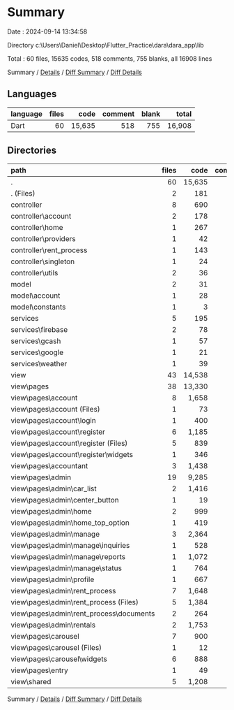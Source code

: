 # Summary

Date : 2024-09-14 13:34:58

Directory c:\\Users\\Daniel\\Desktop\\Flutter_Practice\\dara\\dara_app\\lib

Total : 60 files,  15635 codes, 518 comments, 755 blanks, all 16908 lines

Summary / [Details](details.md) / [Diff Summary](diff.md) / [Diff Details](diff-details.md)

## Languages
| language | files | code | comment | blank | total |
| :--- | ---: | ---: | ---: | ---: | ---: |
| Dart | 60 | 15,635 | 518 | 755 | 16,908 |

## Directories
| path | files | code | comment | blank | total |
| :--- | ---: | ---: | ---: | ---: | ---: |
| . | 60 | 15,635 | 518 | 755 | 16,908 |
| . (Files) | 2 | 181 | 30 | 27 | 238 |
| controller | 8 | 690 | 54 | 71 | 815 |
| controller\\account | 2 | 178 | 27 | 14 | 219 |
| controller\\home | 1 | 267 | 11 | 20 | 298 |
| controller\\providers | 1 | 42 | 3 | 6 | 51 |
| controller\\rent_process | 1 | 143 | 3 | 13 | 159 |
| controller\\singleton | 1 | 24 | 8 | 13 | 45 |
| controller\\utils | 2 | 36 | 2 | 5 | 43 |
| model | 2 | 31 | 0 | 2 | 33 |
| model\\account | 1 | 28 | 0 | 2 | 30 |
| model\\constants | 1 | 3 | 0 | 0 | 3 |
| services | 5 | 195 | 20 | 28 | 243 |
| services\\firebase | 2 | 78 | 6 | 10 | 94 |
| services\\gcash | 1 | 57 | 6 | 5 | 68 |
| services\\google | 1 | 21 | 0 | 5 | 26 |
| services\\weather | 1 | 39 | 8 | 8 | 55 |
| view | 43 | 14,538 | 414 | 627 | 15,579 |
| view\\pages | 38 | 13,330 | 363 | 539 | 14,232 |
| view\\pages\\account | 8 | 1,658 | 118 | 129 | 1,905 |
| view\\pages\\account (Files) | 1 | 73 | 7 | 8 | 88 |
| view\\pages\\account\\login | 1 | 400 | 24 | 22 | 446 |
| view\\pages\\account\\register | 6 | 1,185 | 87 | 99 | 1,371 |
| view\\pages\\account\\register (Files) | 5 | 839 | 53 | 63 | 955 |
| view\\pages\\account\\register\\widgets | 1 | 346 | 34 | 36 | 416 |
| view\\pages\\accountant | 3 | 1,438 | 26 | 54 | 1,518 |
| view\\pages\\admin | 19 | 9,285 | 207 | 313 | 9,805 |
| view\\pages\\admin\\car_list | 2 | 1,416 | 43 | 42 | 1,501 |
| view\\pages\\admin\\center_button | 1 | 19 | 0 | 3 | 22 |
| view\\pages\\admin\\home | 2 | 999 | 21 | 25 | 1,045 |
| view\\pages\\admin\\home_top_option | 1 | 419 | 8 | 20 | 447 |
| view\\pages\\admin\\manage | 3 | 2,364 | 56 | 67 | 2,487 |
| view\\pages\\admin\\manage\\inquiries | 1 | 528 | 16 | 23 | 567 |
| view\\pages\\admin\\manage\\reports | 1 | 1,072 | 29 | 34 | 1,135 |
| view\\pages\\admin\\manage\\status | 1 | 764 | 11 | 10 | 785 |
| view\\pages\\admin\\profile | 1 | 667 | 28 | 30 | 725 |
| view\\pages\\admin\\rent_process | 7 | 1,648 | 18 | 66 | 1,732 |
| view\\pages\\admin\\rent_process (Files) | 5 | 1,384 | 16 | 55 | 1,455 |
| view\\pages\\admin\\rent_process\\documents | 2 | 264 | 2 | 11 | 277 |
| view\\pages\\admin\\rentals | 2 | 1,753 | 33 | 60 | 1,846 |
| view\\pages\\carousel | 7 | 900 | 12 | 33 | 945 |
| view\\pages\\carousel (Files) | 1 | 12 | 0 | 3 | 15 |
| view\\pages\\carousel\\widgets | 6 | 888 | 12 | 30 | 930 |
| view\\pages\\entry | 1 | 49 | 0 | 10 | 59 |
| view\\shared | 5 | 1,208 | 51 | 88 | 1,347 |

Summary / [Details](details.md) / [Diff Summary](diff.md) / [Diff Details](diff-details.md)